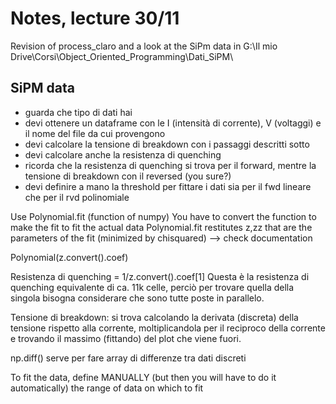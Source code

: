# Notes, lecture 30/11

Revision of process_claro and a look at the SiPm data in G:\Il mio Drive\Corsi\Object_Oriented_Programming\Dati_SiPM\

## SiPM data

- guarda che tipo di dati hai
- devi ottenere un dataframe con le I (intensità di corrente), V (voltaggi) e il nome del file da cui provengono
- devi calcolare la tensione di breakdown con i passaggi descritti sotto
- devi calcolare anche la resistenza di quenching
- ricorda che la resistenza di quenching si trova per il forward, mentre la tensione di breakdown con il reversed (you sure?)
- devi definire a mano la threshold per fittare i dati sia per il fwd lineare che per il rvd polinomiale

Use Polynomial.fit (function of numpy)
You have to convert the function to make the fit to fit the actual data
Polynomial.fit restitutes z,zz that are the parameters of the fit (minimized by chisquared) --> check documentation

Polynomial(z.convert().coef)

Resistenza di quenching = 1/z.convert().coef[1]
Questa è la resistenza di quenching equivalente di ca. 11k celle, perciò per trovare quella della singola bisogna considerare che sono tutte poste in parallelo.

Tensione di breakdown: si trova calcolando la derivata (discreta) della tensione rispetto alla corrente, moltiplicandola per il reciproco della corrente e trovando il massimo (fittando) del plot che viene fuori.

np.diff() serve per fare array di differenze tra dati discreti

To fit the data, define MANUALLY (but then you will have to do it automatically) the range of data on which to fit

